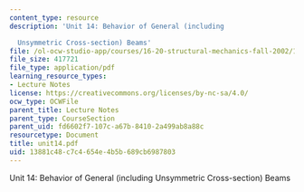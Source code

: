```yaml
---
content_type: resource
description: 'Unit 14: Behavior of General (including

  Unsymmetric Cross-section) Beams'
file: /ol-ocw-studio-app/courses/16-20-structural-mechanics-fall-2002/13881c48c7c4654e4b5b689cb6987803_unit14.pdf
file_size: 417721
file_type: application/pdf
learning_resource_types:
- Lecture Notes
license: https://creativecommons.org/licenses/by-nc-sa/4.0/
ocw_type: OCWFile
parent_title: Lecture Notes
parent_type: CourseSection
parent_uid: fd6602f7-107c-a67b-8410-2a499ab8a88c
resourcetype: Document
title: unit14.pdf
uid: 13881c48-c7c4-654e-4b5b-689cb6987803
---
```

Unit 14: Behavior of General (including
Unsymmetric Cross-section) Beams